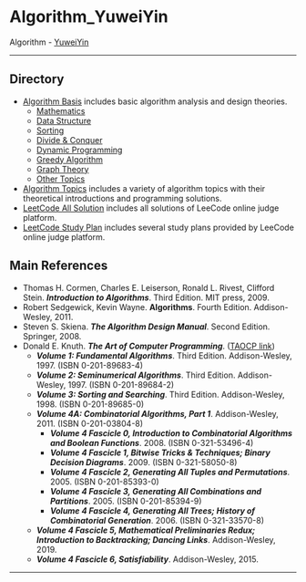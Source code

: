 # Algorithm_YuweiYin

Algorithm - [YuweiYin](https://github.com/YuweiYin)

---

## Directory

- [Algorithm Basis](./Algorithm-Basis/) includes basic algorithm analysis and design theories.
  - [Mathematics](./Algorithm-Basis/Mathematics/)
  - [Data Structure](./Algorithm-Basis/Data-Structure/)
  - [Sorting](./Algorithm-Basis/Sorting/)
  - [Divide & Conquer](./Algorithm-Basis/Divide-Conquer/)
  - [Dynamic Programming](./Algorithm-Basis/Dynamic-Programming/)
  - [Greedy Algorithm](./Algorithm-Basis/Greedy-Algorithm/)
  - [Graph Theory](./Algorithm-Basis/Graph-Theory/)
  - [Other Topics](./Algorithm-Basis/Other-Topics/)
- [Algorithm Topics](./Algorithm-Topics/) includes a variety of algorithm topics with their theoretical introductions and programming solutions.
- [LeetCode All Solution](./LeetCode-All-Solution/) includes all solutions of LeeCode online judge platform.
- [LeetCode Study Plan](./LeetCode-Study-Plan/) includes several study plans provided by LeeCode online judge platform.

## Main References

- Thomas H. Cormen, Charles E. Leiserson, Ronald L. Rivest, Clifford Stein. ***Introduction to Algorithms***. Third Edition. MIT press, 2009.
- Robert Sedgewick, Kevin Wayne. **Algorithms**. Fourth Edition. Addison-Wesley, 2011.
- Steven S. Skiena. ***The Algorithm Design Manual***. Second Edition. Springer, 2008.
- Donald E. Knuth. ***The Art of Computer Programming***. ([TAOCP link](https://www-cs-faculty.stanford.edu/~knuth/taocp.html))
  - ***Volume 1: Fundamental Algorithms***. Third Edition. Addison-Wesley, 1997. (ISBN 0-201-89683-4)
  - ***Volume 2: Seminumerical Algorithms***. Third Edition. Addison-Wesley, 1997. (ISBN 0-201-89684-2)
  - ***Volume 3: Sorting and Searching***. Third Edition. Addison-Wesley, 1998. (ISBN 0-201-89685-0)
  - ***Volume 4A: Combinatorial Algorithms, Part 1***. Addison-Wesley, 2011. (ISBN 0-201-03804-8)
    - ***Volume 4 Fascicle 0, Introduction to Combinatorial Algorithms and Boolean Functions***. 2008. (ISBN 0-321-53496-4)
    - ***Volume 4 Fascicle 1, Bitwise Tricks & Techniques; Binary Decision Diagrams***. 2009. (ISBN 0-321-58050-8)
    - ***Volume 4 Fascicle 2, Generating All Tuples and Permutations***. 2005. (ISBN 0-201-85393-0)
    - ***Volume 4 Fascicle 3, Generating All Combinations and Partitions***. 2005. (ISBN 0-201-85394-9)
    - ***Volume 4 Fascicle 4, Generating All Trees; History of Combinatorial Generation***. 2006. (ISBN 0-321-33570-8)
  - ***Volume 4 Fascicle 5, Mathematical Preliminaries Redux; Introduction to Backtracking; Dancing Links***. Addison-Wesley, 2019.
  - ***Volume 4 Fascicle 6, Satisfiability***. Addison-Wesley, 2015.

---
